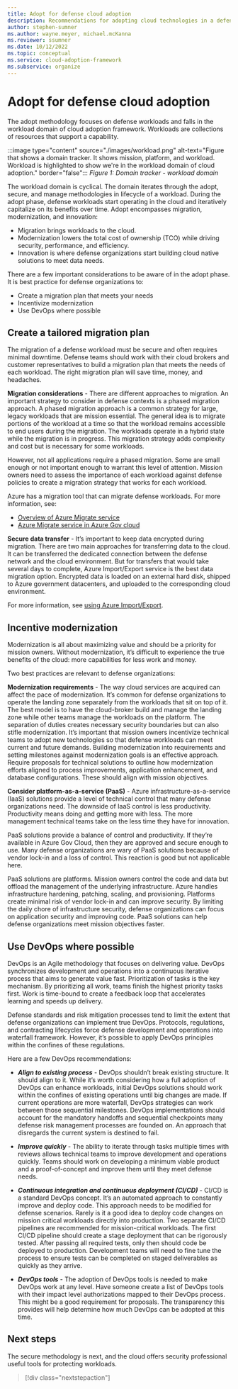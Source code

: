 ```yaml
---
title: Adopt for defense cloud adoption
description: Recommendations for adopting cloud technologies in a defense organization
author: stephen-sumner
ms.author: wayne.meyer, michael.mcKanna
ms.reviewer: ssumner
ms.date: 10/12/2022
ms.topic: conceptual
ms.service: cloud-adoption-framework
ms.subservice: organize
---
```

# Adopt for defense cloud adoption

The adopt methodology focuses on defense workloads and falls in the workload domain of cloud adoption framework. Workloads are collections of resources that support a capability.

:::image type="content" source="./images/workload.png" alt-text="Figure that shows a domain tracker. It shows mission, platform, and workload. Workload is highlighted to show we're in the workload domain of cloud adoption." border="false":::
*Figure 1: Domain tracker - workload domain*

The workload domain is cyclical. The domain iterates through the adopt, secure, and manage methodologies in lifecycle of a workload. During the adopt phase, defense workloads start operating in the cloud and iteratively capitalize on its benefits over time. Adopt encompasses migration, modernization, and innovation:

- Migration brings workloads to the cloud.
- Modernization lowers the total cost of ownership (TCO) while driving security, performance, and efficiency.
- Innovation is where defense organizations start building cloud native solutions to meet data needs.

There are a few important considerations to be aware of in the adopt phase. It is best practice for defense organizations to:

- Create a migration plan that meets your needs
- Incentivize modernization
- Use DevOps where possible

## Create a tailored migration plan

The migration of a defense workload must be secure and often requires minimal downtime. Defense teams should work with their cloud brokers and customer representatives to build a migration plan that meets the needs of each workload. The right migration plan will save time, money, and headaches.  

**Migration considerations** - There are different approaches to migration. An important strategy to consider in defense contexts is a phased migration approach. A phased migration approach is a common strategy for large, legacy workloads that are mission essential. The general idea is to migrate portions of the workload at a time so that the workload remains accessible to end users during the migration. The workloads operate in a hybrid state while the migration is in progress. This migration strategy adds complexity and cost but is necessary for some workloads.

However, not all applications require a phased migration. Some are small enough or not important enough to warrant this level of attention. Mission owners need to assess the importance of each workload against defense policies to create a migration strategy that works for each workload.

Azure has a migration tool that can migrate defense workloads. For more information, see:

- [Overview of Azure Migrate service](/azure/migrate/migrate-services-overview)
- [Azure Migrate service in Azure Gov cloud](/azure/migrate/deploy-appliance-script-government)

**Secure data transfer** - It’s important to keep data encrypted during migration. There are two main approaches for transferring data to the cloud. It can be transferred the dedicated connection between the defense network and the cloud environment. But for transfers that would take several days to complete, Azure Import/Export service is the best data migration option. Encrypted data is loaded on an external hard disk, shipped to Azure government datacenters, and uploaded to the corresponding cloud environment.

For more information, see [using Azure Import/Export](/azure/import-export/storage-import-export-service).

## Incentive modernization

Modernization is all about maximizing value and should be a priority for mission owners. Without modernization, it’s difficult to experience the true benefits of the cloud: more capabilities for less work and money.

Two best practices are relevant to defense organizations:

**Modernization requirements** - The way cloud services are acquired can affect the pace of modernization. It’s common for defense organizations to operate the landing zone separately from the workloads that sit on top of it. The best model is to have the cloud-broker build and manage the landing zone while other teams manage the workloads on the platform. The separation of duties creates necessary security boundaries but can also stifle modernization. It’s important that mission owners incentivize technical teams to adopt new technologies so that defense workloads can meet current and future demands. Building modernization into requirements and setting milestones against modernization goals is an effective approach. Require proposals for technical solutions to outline how modernization efforts aligned to process improvements, application enhancement, and database configurations. These should align with mission objectives.

**Consider platform-as-a-service (PaaS)** - Azure infrastructure-as-a-service (IaaS) solutions provide a level of technical control that many defense organizations need. The downside of IaaS control is less productivity. Productivity means doing and getting more with less. The more management technical teams take on the less time they have for innovation.

PaaS solutions provide a balance of control and productivity. If they’re available in Azure Gov Cloud, then they are approved and secure enough to use. Many defense organizations are wary of PaaS solutions because of vendor lock-in and a loss of control. This reaction is good but not applicable here.

PaaS solutions are platforms. Mission owners control the code and data but offload the management of the underlying infrastructure. Azure handles infrastructure hardening, patching, scaling, and provisioning. Platforms create minimal risk of vendor lock-in and can improve security. By limiting the daily chore of infrastructure security, defense organizations can focus on application security and improving code. PaaS solutions can help defense organizations meet mission objectives faster.

## Use DevOps where possible

DevOps is an Agile methodology that focuses on delivering value. DevOps synchronizes development and operations into a continuous iterative process that aims to generate value fast. Prioritization of tasks is the key mechanism. By prioritizing all work, teams finish the highest priority tasks first. Work is time-bound to create a feedback loop that accelerates learning and speeds up delivery.

Defense standards and risk mitigation processes tend to limit the extent that defense organizations can implement true DevOps. Protocols, regulations, and contracting lifecycles force defense development and operations into waterfall framework. However, it’s possible to apply DevOps principles within the confines of these regulations.

Here are a few DevOps recommendations:

- ***Align to existing process*** - DevOps shouldn’t break existing structure. It should align to it. While it’s worth considering how a full adoption of DevOps can enhance workloads, initial DevOps solutions should work within the confines of existing operations until big changes are made. If current operations are more waterfall, DevOps strategies can work between those sequential milestones. DevOps implementations should account for the mandatory handoffs and sequential checkpoints many defense risk management processes are founded on. An approach that disregards the current system is destined to fail.

- ***Improve quickly*** - The ability to iterate through tasks multiple times with reviews allows technical teams to improve development and operations quickly. Teams should work on developing a minimum viable product and a proof-of-concept and improve them until they meet defense needs.

- ***Continuous integration and continuous deployment (CI/CD)*** - CI/CD is a standard DevOps concept. It’s an automated approach to constantly improve and deploy code. This approach needs to be modified for defense scenarios. Rarely is it a good idea to deploy code changes on mission critical workloads directly into production. Two separate CI/CD pipelines are recommended for mission-critical workloads. The first CI/CD pipeline should create a stage deployment that can be rigorously tested. After passing all required tests, only then should code be deployed to production. Development teams will need to fine tune the process to ensure tests can be completed on staged deliverables as quickly as they arrive.

- ***DevOps tools*** - The adoption of DevOps tools is needed to make DevOps work at any level. Have someone create a list of DevOps tools with their impact level authorizations mapped to their DevOps process. This might be a good requirement for proposals. The transparency this provides will help determine how much DevOps can be adopted at this time.

## Next steps

The secure methodology is next, and the cloud offers security professional useful tools for protecting workloads.

> [!div class="nextstepaction"]
> [](secure.md)
